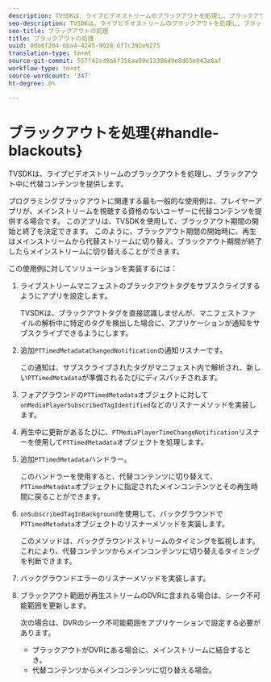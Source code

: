 ```yaml
---
description: TVSDKは、ライブビデオストリームのブラックアウトを処理し、ブラックアウト中に代替コンテンツを提供します。
seo-description: TVSDKは、ライブビデオストリームのブラックアウトを処理し、ブラックアウト中に代替コンテンツを提供します。
seo-title: ブラックアウトの処理
title: ブラックアウトの処理
uuid: 00b6f204-6ba4-4245-9028-6f7c392e9275
translation-type: tm+mt
source-git-commit: 557f42cd9a6f356aa99e13386d9e8d65e043a6af
workflow-type: tm+mt
source-wordcount: '347'
ht-degree: 0%

---
```



# ブラックアウトを処理{#handle-blackouts}

TVSDKは、ライブビデオストリームのブラックアウトを処理し、ブラックアウト中に代替コンテンツを提供します。

プログラミングブラックアウトに関連する最も一般的な使用例は、プレイヤーアプリが、メインストリームを視聴する資格のないユーザーに代替コンテンツを提供する場合です。 このアプリは、TVSDKを使用して、ブラックアウト期間の開始と終了を決定できます。 このように、ブラックアウト期間の開始時に、再生はメインストリームから代替ストリームに切り替え、ブラックアウト期間が終了したらメインストリームに切り替えることができます。

この使用例に対してソリューションを実装するには：

1. ライブストリームマニフェストのブラックアウトタグをサブスクライブするようにアプリを設定します。

   TVSDKは、ブラックアウトタグを直接認識しませんが、マニフェストファイルの解析中に特定のタグを検出した場合に、アプリケーションが通知をサブスクライブできるようにします。
1. 追加`PTTimedMetadataChangedNotification`の通知リスナーです。

   この通知は、サブスクライブされたタグがマニフェスト内で解析され、新しい`PTTimedMetadata`が準備されるたびにディスパッチされます。

1. フォアグラウンドの`PTTimedMetadata`オブジェクトに対して`onMediaPlayerSubscribedTagIdentified`などのリスナーメソッドを実装します。

1. 再生中に更新があるたびに、`PTMediaPlayerTimeChangeNotification`リスナーを使用して`PTTimedMetadata`オブジェクトを処理します。

1. 追加`PTTimedMetadata`ハンドラー。

   このハンドラーを使用すると、代替コンテンツに切り替えて、`PTTimedMetadata`オブジェクトに指定されたメインコンテンツとその再生時間に戻ることができます。

1. `onSubscribedTagInBackground`を使用して、バックグラウンドで`PTTimedMetadata`オブジェクトのリスナーメソッドを実装します。

   このメソッドは、バックグラウンドストリームのタイミングを監視します。これにより、代替コンテンツからメインコンテンツに切り替えるタイミングを判断できます。

1. バックグラウンドエラーのリスナーメソッドを実装します。
1. ブラックアウト範囲が再生ストリームのDVRに含まれる場合は、シーク不可能範囲を更新します。

   次の場合は、DVRのシーク不可能範囲をアプリケーションで設定する必要があります。

   * ブラックアウトがDVRにある場合に、メインストリームに結合するとき。
   * 代替コンテンツからメインコンテンツに切り替える場合。
